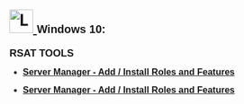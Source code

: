 <h1>
  <a href="https://www.linkedin.com/in/rashadhagen/">
    <img src="https://i.imgur.com/bYUDnOO.png" alt="LinkedIn" width="42px" />
  </a> 
  <span style="font-family: Arial, sans-serif; font-size: 20px; font-weight: bold;">Windows 10:</span> 
  <br/>
</h1>


<strong style="font-family: Arial, sans-serif; font-size: 18px; text-decoration: none; display: block; margin-bottom: 8px;">
  RSAT TOOLS
</strong>


<ul>
<li>
  <a href="https://github.com/RashadHagen/Server-Manager-Add-Install-Roles-and-Featues/tree/main">
    <strong style="font-family: Arial, sans-serif; font-size: 16px;">Server Manager - Add / Install Roles and Features</strong>
  </a>
  <br/>
</li>
</ul>


<ul>
<li>
  <a href="https://github.com/RashadHagen/Server-Manager-Add-Install-Roles-and-Featues/tree/main">
    <strong style="font-family: Arial, sans-serif; font-size: 16px;">Server Manager - Add / Install Roles and Features</strong>
  </a>
  <br/>
</li>
</ul>

